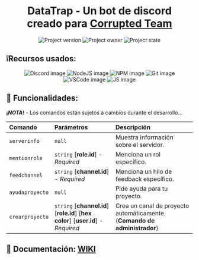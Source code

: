 <h1 align='center'> DataTrap - Un bot de discord <br> creado para <a href="https://discord.gg/UJ88jC8VAC">Corrupted Team</a> </h1>
<p align='center'>
  <img alt='Project version' src='https://img.shields.io/badge/build-0.6-blue?style=flat-square&label=Version'/> <!-- Version del proyecto -->
  <img alt='Project owner' src='https://img.shields.io/badge/build-xerranox-magenta?style=flat-square&label=Dev'/> <!-- Creador del proyecto -->
  <img alt='Project state' src='https://img.shields.io/badge/build-Poco_funcional-red?style=flat-square&label=Estado'/> <!-- Estado del proyecto -->
</p>

## ❕Recursos usados:

<p align='center'>
  <img alt='Discord image' src='https://img.shields.io/badge/Discord-5865F2?style=for-the-badge&logo=discord&logoColor=white'/>
  <img alt='NodeJS image' src='https://img.shields.io/badge/Node%20js-339933?style=for-the-badge&logo=nodedotjs&logoColor=white'/>
  <img alt='NPM image' src='https://img.shields.io/badge/npm-CB3837?style=for-the-badge&logo=npm&logoColor=white'/>
  <img alt='Git image' src='https://img.shields.io/badge/GIT-E44C30?style=for-the-badge&logo=git&logoColor=white'/>
  <img alt='VSCode image' src='https://img.shields.io/badge/VSCode-0078D4?style=for-the-badge&logo=visual%20studio%20code&logoColor=white'/>
  <img alt='JS image' src='https://img.shields.io/badge/JavaScript-323330?style=for-the-badge&logo=javascript&logoColor=F7DF1E'/>
</p>

## 🔧 Funcionalidades:

**¡*NOTA*!** - Los comandos están sujetos a cambios durante el desarrollo...

| Comando | Parámetros | Descripción |
| :------ | :--------- | :---------- |
| `serverinfo` | `null` | Muestra información sobre el servidor. |
| `mentionrole` | `string` [**role.id**] *- Required* | Menciona un rol específico. |
| `feedchannel` | `string` [**channel.id**] *- Required* | Menciona un hilo de feedback específico. |
| `ayudaproyecto` | `null` | Pide ayuda para tu proyecto. |
| `crearproyecto` | `string` [**channel.id**] [**role.id**] [**hex color**] [**user.id**] *- Required* | Crea un canal de proyecto automáticamente. (**Comando de administrador**) |

## 📖 Documentación:  <a href="https://github.com/xerranox/dataTrap/wiki/WIKI">WIKI</a>




